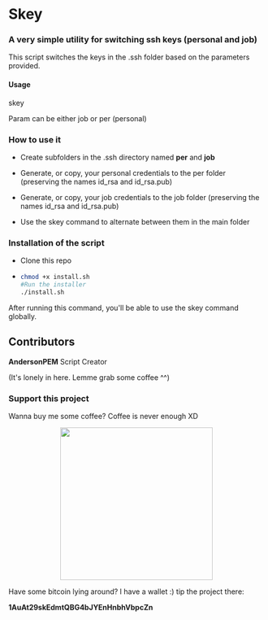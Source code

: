 # Skey

### A very simple utility for switching ssh keys (personal and job)

This script switches the keys in the .ssh folder based on the parameters provided.

#### Usage

skey <param>

Param can be either job or per (personal)

### How to use it

- Create subfolders in the .ssh directory named **per** and **job**

- Generate, or copy, your personal credentials to the per folder (preserving the names id_rsa and id_rsa.pub) 

- Generate, or copy, your job credentials to the job folder (preserving the names id_rsa and id_rsa.pub)

- Use the skey command to alternate between them in the main folder

### Installation of the script

- Clone this repo

- ```bash
  chmod +x install.sh
  #Run the installer
  ./install.sh
  ```

After running this command, you'll be able to use the skey command globally.

## Contributors

**AndersonPEM** Script Creator

(It's lonely in here. Lemme grab some coffee ^^)

### Support this project

Wanna buy me some coffee? Coffee is never enough XD

<p align="center">
<a href="https://www.buymeacoffee.com/andersonpem" target="_blank">
<img src="./bac.svg" width="300px" ></a></p>

Have some bitcoin lying around? I have a wallet :) tip the project there:

**1AuAt29skEdmtQBG4bJYEnHnbhVbpcZn** 
